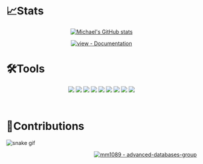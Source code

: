 <!-- ReadMe Profile -->
<h1 align="left">📈Stats</h1>
<div align="center">
  

[![Michael's GitHub stats](https://github-readme-stats.vercel.app/api?username=mm1089&hide_border=false&theme=vue&show_icons=true&hide_title=true)](https://github.com/mm1089)
  
<!--  
[![GitHub Streak](https://github-readme-streak-stats.herokuapp.com?user=mm1089&theme=vue&date_format=j%20M%5B%20Y%5D&fire=F18719&currStreakNum=000000&sideLabels=000000&sideNums=000000&currStreakLabel=000000)](https://github.com/mm1089)
-->

[![view - Documentation](https://img.shields.io/badge/view-Portfolio-blue?style=for-the-badge)]((https://mm1089.github.io/mm1089/) "Go to project documentation")

</div>
<div>
<h1 align="left">🛠️Tools</h1>
  <div align="center">

![](https://img.shields.io/badge/Code-React-informational?style=flat&logo=react&logoColor=white&color=2bbc8a)
![](https://img.shields.io/badge/Code-Express-informational?style=flat&logo=express&logoColor=white&color=2bbc8a)
![](https://img.shields.io/badge/Tools-Docker-informational?style=flat&logo=docker&logoColor=white&color=2bbc8a)
![](https://img.shields.io/badge/Code-JavaScript-informational?style=flat&logo=javascript&logoColor=white&color=2bbc8a)
![](https://img.shields.io/badge/Code-Vue-informational?style=flat&logo=vue.js&logoColor=white&color=2bbc8a)
![](https://img.shields.io/badge/Shell-Bash-informational?style=flat&logo=gnu-bash&logoColor=white&color=2bbc8a)
![](https://img.shields.io/badge/Tools-PostgreSQL-informational?style=flat&logo=postgresql&logoColor=white&color=2bbc8a)
![](https://img.shields.io/badge/Code-Python-informational?style=flat&logo=python&logoColor=white&color=2bbc8a)
![](https://img.shields.io/badge/Tools-Git-informational?style=flat&logo=git&logoColor=white&color=2bbc8a)
  </div>
<div>

  <br>
  
</div>

<div>
<h1 align="left">🐍Contributions</h1>

  ![snake gif](https://github.com/mm1089/mm1089/blob/output/github-contribution-grid-snake.gif)

</div>
  
<div align="right">

[![mm1089 - advanced-databases-group](https://img.shields.io/static/v1?label=mm1089&message=profile&color=42b883&logo=github)](https://github.com/mm1089/ "Go to GitHub Profile")
<div>

<!--- UNUSED ASSETS


*Featured
[![Readme Card](https://github-readme-stats.vercel.app/api/pin/?username=mm1089&hide_border=true&theme=vue&repo=advanced-databases-group)](https://github.com/mm1089/advanced-databases-group)

[![Top Langs](https://github-readme-stats.vercel.app/api/top-langs/?username=mm1089&hide_border=false&theme=vue&card_width=500)](https://github.com/mm1089)

[![view - Documentation](https://img.shields.io/badge/view-Repositories-blue?style=for-the-badge)](https://github.com/mm1089?tab=repositories "Go to project repositories")

--->
